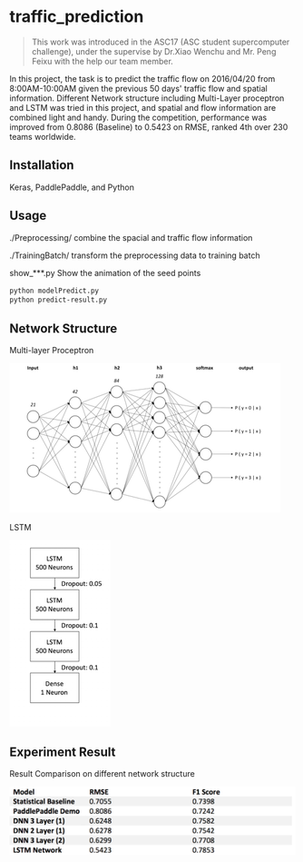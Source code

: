 # traffic_prediction
> This work was introduced in the ASC17 (ASC student supercomputer challenge), under the supervise by Dr.Xiao Wenchu and Mr. Peng Feixu with the help our team member. 

In this project, the task is to predict the traffic flow on 2016/04/20 from 8:00AM-10:00AM given the previous 50 days' traffic flow and spatial information. Different Network structure including Multi-Layer proceptron and LSTM was tried in this project, and spatial and flow information are combined light and handy. During the competition, performance was improved from 0.8086 (Baseline) to 0.5423 on RMSE, ranked 4th over 230 teams worldwide.

## Installation

Keras, PaddlePaddle, and Python

## Usage

./Preprocessing/ combine the spacial and traffic flow information

./TrainingBatch/ transform the preprocessing data to training batch


show_***.py Show the animation of the seed points

```sh
python modelPredict.py
python predict-result.py
```

## Network Structure

Multi-layer Proceptron

![alt tag](https://raw.githubusercontent.com/MaureenZOU/traffic_prediction/master/dnn.png)

LSTM

![alt tag](https://raw.githubusercontent.com/MaureenZOU/traffic_prediction/master/lstm.png)



## Experiment Result

Result Comparison on different network structure

![alt tag](https://raw.githubusercontent.com/MaureenZOU/traffic_prediction/master/Screen%20Shot%202017-08-16%20at%2011.47.44%20PM.png)

